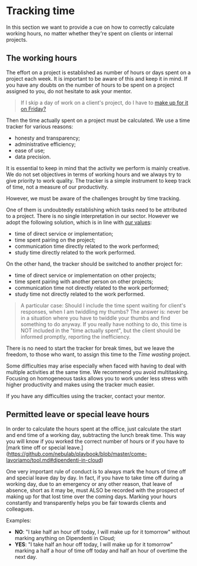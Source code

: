 # Tracking time

In this section we want to provide a cue on how to correctly calculate working hours, no matter 
whether they're spent on clients or internal projects.

## The working hours

The effort on a project is established as number of hours or days spent on a project each week. It 
is important to be aware of this and keep it in mind. If you have any doubts on the number of hours
to be spent on a project assigned to you, do not hesitate to ask your mentor.

> If I skip a day of work on a client's project, do I have to 
> [make up for it on Friday?](https://github.com/nebulab/playbook/blob/master/crescita-personale/venerdi.md#lavorare-sui-clienti-il-venerd%C3%AC)

Then the time actually spent on a project must be calculated. We use a time tracker for various 
reasons:

- honesty and transparency;
- administrative efficiency;
- ease of use;
- data precision.

It is essential to keep in mind that the activity we perform is mainly creative. We do not set
objectives in terms of working hours and we always try to give priority to work quality. The tracker 
is a simple instrument to keep track of time, not a measure of our productivity.

However, we must be aware of the challenges brought by time tracking.

One of them is undoubtedly establishing which tasks need to be attributed to a project. There is no
single interpretation in our sector. However we adopt the following solution, which is in line with 
[our values](https://github.com/nebulab/playbook/blob/master/su-di-noi/valori.md):

- time of direct service or implementation;
- time spent pairing on the project;
- communication time directly related to the work performed;
- study time directly related to the work performed.

On the other hand, the tracker should be switched to another project for:

- time of direct service or implementation on other projects;
- time spent pairing with another person on other projects;
- communication time not directly related to the work performed;
- study time not directly related to the work performed.

> A particular case: Should I include the time spent waiting for client's responses, when I am
> twiddling my thumbs? The answer is: never be in a situation where you have to twiddle your thumbs
> and find something to do anyway. If you really have nothing to do, this time is NOT included in the 
> "time actually spent", but the client should be informed promptly, reporting the inefficiency.

There is no need to start the tracker for break times, but we leave the freedom, to those who want, 
to assign this time to the *Time wasting* project.

Some difficulties may arise especially when faced with having to deal with multiple activities
at the same time. We recommend you avoid multitasking. Focusing on homogeneous tasks allows you to 
work under less stress with higher productivity and makes using the tracker much easier.

If you have any difficulties using the tracker, contact your mentor.

## Permitted leave or special leave hours

In order to calculate the hours spent at the office, just calculate the start and end time of a 
working day, subtracting the lunch break time. This way you will know if you worked the correct 
number of hours or if you have to [mark time off or special leave.] (https://github.com/nebulab/playbook/blob/master/come-lavoriamo/tool.md#dipendenti-in-cloud)

One very important rule of conduct is to always mark the hours of time off and special leave day by 
day. In fact, if you have to take time off during a working day, due to an emergency or any other 
reason, that leave of absence, short as it may be, must ALSO be recorded with the prospect of making 
up for that lost time over the coming days. Marking your hours constantly and transparently helps 
you be fair towards clients and colleagues.

Examples:

- **NO**: "I take half an hour off today, I will make up for it tomorrow" without marking anything 
  on Dipendenti in Cloud;
- **YES**: "I take half an hour off today, I will make up for it tomorrow" marking a half a hour of 
  time off today and half an hour of overtime the next day.

